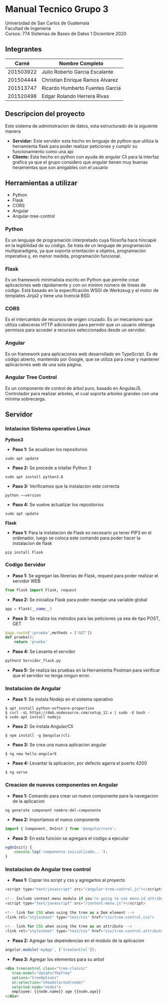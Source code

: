 # Manual Tecnico Grupo 3

Universidad de San Carlos de Guatemala  
Facultad de Ingeniería  
Cursos: 774 Sistemas de Bases de Datos 1 
Diciembre 2020

## Integrantes
Carné | Nombre Completo
-- | --
201503922 | Julio Roberto Garcia Escalante
201504444 | Christian Enrique Ramos Alvarez
201513747 | Ricardo Humberto Fuentes Garcia
201520498 | Edgar Rolando Herrera Rivas

## Descripcion del proyecto 
Este sistema de administracion de datos, esta estructurado de la siguiente manera 
* **Servidor:** Este servidor esta hecho en lenguaje de python que utiliza la herramienta flask para poder realizar peticiones y cumplir su funcionamiento como una api 
* **Cliente:** 
Esta hecho en python con ayuda de angular Cli para la interfaz grafica ya que el grupo considero que angular tienen 
muy buenas heramientas que son amigables con el usuario 

## Herramientas a utilizar
* Python
* Flask
* CORS
* Angular
* Angular-tree-control

### Python 
Es un lenguaje de programación interpretado cuya filosofía hace hincapié en la legibilidad de su código.
Se trata de un lenguaje de programación multiparadigma, ya que soporta orientación a objetos, programación imperativa y, en menor medida, programación funcional.
### Flask
Es un framework minimalista escrito en Python que permite crear aplicaciones web rápidamente y con un mínimo número de líneas de código.
Está basado en la especificación WSGI de Werkzeug y el motor de templates Jinja2 y tiene una licencia BSD.
### CORS
Es el intercambio de recursos de origen cruzado.
Es un mecanismo que utiliza cabeceras HTTP adicionales para permitir que un usuario obtenga permisos para acceder a recursos seleccionados desde un servidor.
### Angular
Es un framework para aplicaciones web desarrollado en TypeScript.
Es de código abierto, mantenido por Google, que se utiliza para crear y mantener aplicaciones web de una sola página.
### Angular Tree Control
Es un componente de control de árbol puro, basado en AngularJS.
Controlador para realizar arboles, el cual soporta arboles grandes con una minima sobrecarga.

## Servidor 
### Intalacion Sistema operativo Linux 
**Python3** 
* **Paso 1:** Se acualizan los repositorios 
```linux 
sudo apt update
```
* **Paso 2:** Se procede a intallar Python 3 
```linux 
sudo apt install python3.8
```
* **Paso 3:** Verificamos que la instalacion este correcta 
```linux 
python ––version
```
* **Paso 4:** Se vuelve actualizar los repositorios 
```linux 
sudo apt update
```

**Flask**
* **Paso 1:** Para la instalacion de Flask es necesario ya tener PIP3 en el ordenador, luego se coloca este comando para poder hacer la instalacion de flask 
```linux 
pip install Flask
```

### Codigo Servidor 
* **Paso 1:** Se agregan las librerias de Flask, request para poder realizar el servidor WEB
```python
from flask import Flask, request
```
* **Paso 2:** Se inicializa Flask para poder manejar una variable global 
```python
app = Flask(__name__)
```
* **Paso 3:** Se realiza los metodos para las peticiones ya sea de tipo POST, GET
```python
@app.route('/prueba',methods = ['GET'])
def prueba():
    return 'prueba'
```
* **Paso 4:** Se Levanta el servidor
```python
python3 Servidor_flask.py 
```
* **Paso 5:** Se realiza las pruebas en la Herramienta Postman para verificar que el servidor no tenga ningun error.

### Instalacion de Angular
* **Paso 1:** Se instala Nodejs en el sistema operativo
```text 
$ apt install python-software-properties
$ curl -sL https://deb.nodesource.com/setup_12.x | sudo -E bash -
$ sudo apt install nodejs
```
* **Paso 2:** Se instala Angular/Cli
```text 
$ npm install -g @angular/cli
```
* **Paso 3:** Se crea una nueva aplicacion angular
```text 
$ ng new hello-angular9
```
* **Paso 4:** Levantar la aplicacion, por defecto agarra el puerto 4200
```text 
$ ng serve
```

### Creacion de nuevos componentes en Angular
* **Paso 1:** Comando para crear un nuevo componente para la navegacion de la aplicacion
```text 
ng generate component nombre-del-componente
```
* **Paso 2:** Importamos el nuevo componente
```js 
import { Component, OnInit } from '@angular/core';
```
* **Paso 3:** En esta funcion se agregara el codigo a ejecutar
```js 
ngOnInit() {
	console.log('componente inicializado...');
}
```

### Instalacion de Angular tree control
* **Paso 1:** Copiar los script y css y agregarlos al proyecto
```js 
<script type="text/javascript" src="/angular-tree-control.js"></script>
 
<!-- Include context-menu module if you're going to use menu-id attribute -->
<script type="text/javascript" src="/context-menu.js"></script>
 
<!-- link for CSS when using the tree as a Dom element -->
<link rel="stylesheet" type="text/css" href="css/tree-control.css">
 
<!-- link for CSS when using the tree as an attribute -->
<link rel="stylesheet" type="text/css" href="css/tree-control-attribute.css">
```
* **Paso 2:** Agregar las dependencias en el modulo de la aplicacion
```js 
angular.module('myApp', ['treeControl']);
```
* **Paso 3:** Agregar los elementos para su arbol
```html 
<div treecontrol class="tree-classic"
   tree-model="dataForTheTree"
   options="treeOptions"
   on-selection="showSelected(node)"
   selected-node="node1">
   employee: {{node.name}} age {{node.age}}
</div>
```